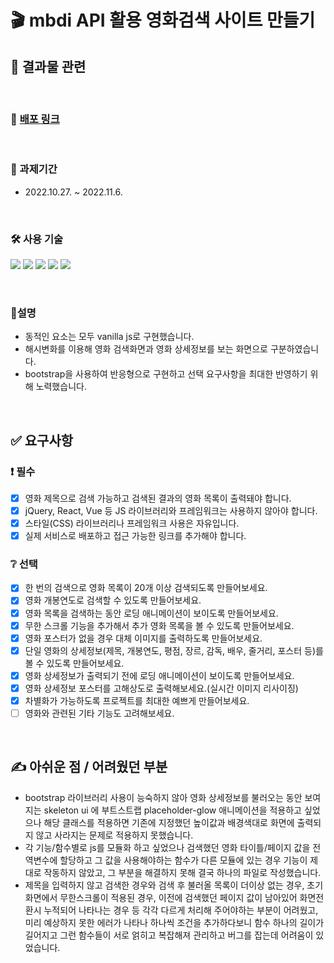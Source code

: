 # 🎬 **mbdi API 활용 영화검색 사이트 만들기**

## 🌟 결과물 관련

<br/>

### 🔗 [배포 링크](searchmoviesdotcom.netlify.app)

<br/>

### 📅 과제기간

- 2022.10.27. ~ 2022.11.6.

<br/>

### 🛠 사용 기술

<img src="https://img.shields.io/badge/HTML5-E34F26?style=for-the-badge&logo=HTML5&logoColor=white"> <img src="https://img.shields.io/badge/CSS3-1572B6?style=for-the-badge&logo=CSS3&logoColor=white"> <img src="https://img.shields.io/badge/Bootstrap-7952B3?style=for-the-badge&logo=Bootstrap&logoColor=white"> <img src="https://img.shields.io/badge/Javascript-E7DF1E?style=for-the-badge&logo=JavaScript&logoColor=black"> <img src="https://img.shields.io/badge/github-white?style=for-the-badge&logo=github&logoColor=black">

<br/>

### 📃설명

- 동적인 요소는 모두 vanilla js로 구현했습니다.
- 해시변화를 이용해 영화 검색화면과 영화 상세정보를 보는 화면으로 구분하였습니다.
- bootstrap을 사용하여 반응형으로 구현하고 선택 요구사항을 최대한 반영하기 위해 노력했습니다.

<br/>

## ✅ 요구사항

### :exclamation: 필수

- [x] 영화 제목으로 검색 가능하고 검색된 결과의 영화 목록이 출력돼야 합니다.
- [x] jQuery, React, Vue 등 JS 라이브러리와 프레임워크는 사용하지 않아야 합니다.
- [x] 스타일(CSS) 라이브러리나 프레임워크 사용은 자유입니다.
- [x] 실제 서비스로 배포하고 접근 가능한 링크를 추가해야 합니다.

### :grey_question: 선택

- [x] 한 번의 검색으로 영화 목록이 20개 이상 검색되도록 만들어보세요.
- [x] 영화 개봉연도로 검색할 수 있도록 만들어보세요.
- [x] 영화 목록을 검색하는 동안 로딩 애니메이션이 보이도록 만들어보세요.
- [x] 무한 스크롤 기능을 추가해서 추가 영화 목록을 볼 수 있도록 만들어보세요.
- [x] 영화 포스터가 없을 경우 대체 이미지를 출력하도록 만들어보세요.
- [x] 단일 영화의 상세정보(제목, 개봉연도, 평점, 장르, 감독, 배우, 줄거리, 포스터 등)를 볼 수 있도록 만들어보세요.
- [x] 영화 상세정보가 출력되기 전에 로딩 애니메이션이 보이도록 만들어보세요.
- [x] 영화 상세정보 포스터를 고해상도로 출력해보세요.(실시간 이미지 리사이징)
- [x] 차별화가 가능하도록 프로젝트를 최대한 예쁘게 만들어보세요.
- [ ] 영화와 관련된 기타 기능도 고려해보세요.

<br/>

## ✍ 아쉬운 점 / 어려웠던 부분

- bootstrap 라이브러리 사용이 능숙하지 않아 영화 상세정보를 불러오는 동안 보여지는 skeleton ui 에 부트스트랩 placeholder-glow 애니메이션을 적용하고 싶었으나 해당 클래스를 적용하면 기존에 지정했던 높이값과 배경색대로 화면에 출력되지 않고 사라지는 문제로 적용하지 못했습니다.
- 각 기능/함수별로 js를 모듈화 하고 싶었으나 검색했던 영화 타이틀/페이지 값을 전역변수에 할당하고 그 값을 사용해야하는 함수가 다른 모듈에 있는 경우 기능이 제대로 작동하지 않았고, 그 부분을 해결하지 못해 결국 하나의 파일로 작성했습니다.
- 제목을 입력하지 않고 검색한 경우와 검색 후 불러올 목록이 더이상 없는 경우, 초기화면에서 무한스크롤이 적용된 경우, 이전에 검색했던 페이지 값이 남아있어 화면전환시 누적되어 나타나는 경우 등 각각 다르게 처리해 주어야하는 부분이 어려웠고, 미리 예상하지 못한 에러가 나타나 하나씩 조건을 추가하다보니 함수 하나의 길이가 길어지고 그런 함수들이 서로 얽히고 복잡해져 관리하고 버그를 잡는데 어려움이 있었습니다.
